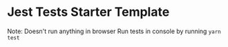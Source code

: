 Jest Tests Starter Template
=================

Note: Doesn't run anything in browser
Run tests in console by running `yarn test`
